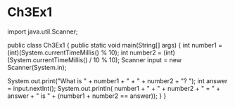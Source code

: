 # Ch3Ex1
import java.util.Scanner;

public class Ch3Ex1 {
public static void main(String[] args) {
int number1 = (int)(System.currentTimeMillis() % 10);
int number2 = (int)(System.currentTimeMillis() / 10 % 10);
Scanner input = new Scanner(System.in);

System.out.print("What is " + number1 + " + " + number2 + "? ");
int answer = input.nextInt();
System.out.println(
number1 + " + " + number2 + " = " + answer + " is " +
(number1 + number2 == answer));
 }
 }
